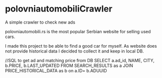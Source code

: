# polovniautomobiliCrawler
A simple crawler to check new ads

polovniautomobili.rs is the most popular Serbian website for selling used cars. 

I made this project to be able to find a good car for myself. 
As website does not provide historical data I decided to collect it and keep in local DB.  


//SQL to get ad and matching price from DB
SELECT a.ad_id, NAME, CITY, b.PRICE, b.LAST_UPDATED FROM SEARCH_RESULTS as a
JOIN PRICE_HISTORICAL_DATA as b
on a.ID= b.ADUUID
